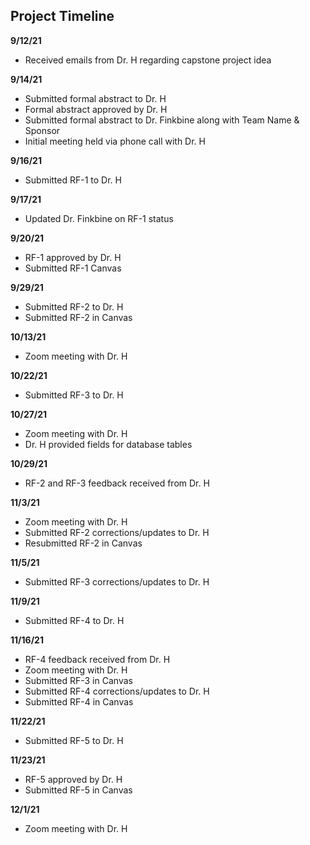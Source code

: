 ## Project Timeline

**9/12/21**
- Received emails from Dr. H regarding capstone project idea

**9/14/21**
- Submitted formal abstract to Dr. H
- Formal abstract approved by Dr. H
- Submitted formal abstract to Dr. Finkbine along with Team Name & Sponsor
- Initial meeting held via phone call with Dr. H

**9/16/21**
- Submitted RF-1 to Dr. H

**9/17/21**
- Updated Dr. Finkbine on RF-1 status

**9/20/21**
- RF-1 approved by Dr. H
- Submitted RF-1 Canvas

**9/29/21**
- Submitted RF-2 to Dr. H
- Submitted RF-2 in Canvas

**10/13/21**
- Zoom meeting with Dr. H

**10/22/21**
- Submitted RF-3 to Dr. H

**10/27/21**
- Zoom meeting with Dr. H
- Dr. H provided fields for database tables

**10/29/21**
- RF-2 and RF-3 feedback received from Dr. H

**11/3/21**
- Zoom meeting with Dr. H
- Submitted RF-2 corrections/updates to Dr. H
- Resubmitted RF-2 in Canvas

**11/5/21**
- Submitted RF-3 corrections/updates to Dr. H

**11/9/21**
- Submitted RF-4 to Dr. H

**11/16/21**
- RF-4 feedback received from Dr. H
- Zoom meeting with Dr. H
- Submitted RF-3 in Canvas
- Submitted RF-4 corrections/updates to Dr. H
- Submitted RF-4 in Canvas

**11/22/21**
- Submitted RF-5 to Dr. H

**11/23/21**
- RF-5 approved by Dr. H
- Submitted RF-5 in Canvas

**12/1/21**
- Zoom meeting with Dr. H
